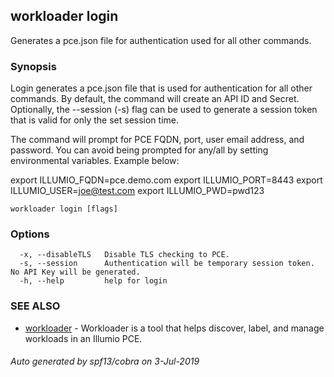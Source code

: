 ## workloader login

Generates a pce.json file for authentication used for all other commands.

### Synopsis


Login generates a pce.json file that is used for authentication for all other commands.
By default, the command will create an API ID and Secret. Optionally, the --session (-s) flag can be used
to generate a session token that is valid for only the set session time.

The command will prompt for PCE FQDN, port, user email address, and password.
You can avoid being prompted for any/all by setting environmental variables. Example below:

export ILLUMIO_FQDN=pce.demo.com
export ILLUMIO_PORT=8443
export ILLUMIO_USER=joe@test.com
export ILLUMIO_PWD=pwd123


```
workloader login [flags]
```

### Options

```
  -x, --disableTLS   Disable TLS checking to PCE.
  -s, --session      Authentication will be temporary session token. No API Key will be generated.
  -h, --help         help for login
```

### SEE ALSO

* [workloader](workloader.md)	 - Workloader is a tool that helps discover, label, and manage workloads in an Illumio PCE.

###### Auto generated by spf13/cobra on 3-Jul-2019
